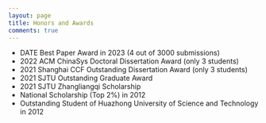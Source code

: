 ```yaml
---
layout: page
title: Honors and Awards
comments: true
---
```


* DATE Best Paper Award in 2023 (4 out of 3000 submissions)
* 2022 ACM ChinaSys Doctoral Dissertation Award (only 3 students)
* 2021 Shanghai CCF Outstanding Dissertation Award (only 3 students)
* 2021 SJTU Outstanding Graduate Award
* 2021 SJTU Zhangliangqi Scholarship
* National Scholarship (Top 2%) in 2012
* Outstanding Student of Huazhong University of Science and Technology in 2012